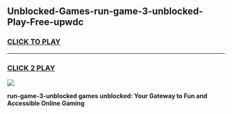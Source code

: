 
## Unblocked-Games-run-game-3-unblocked-Play-Free-upwdc
<h3>
<a href="https://premium76.site?title=run-game-3-unblocked&ref=09A">CLICK TO PLAY</a></h3>
<hr>

<h3>
<a href="https://premium76.site?title=run-game-3-unblocked&ref=09A">CLICK 2 PLAY</a>
  
</h3>

<a href="https://premium76.site?title=run-game-3-unblocked&ref=09A"><img src="https://clearcache.store/games.png"></a>


**run-game-3-unblocked games unblocked: Your Gateway to Fun and Accessible Online Gaming**

